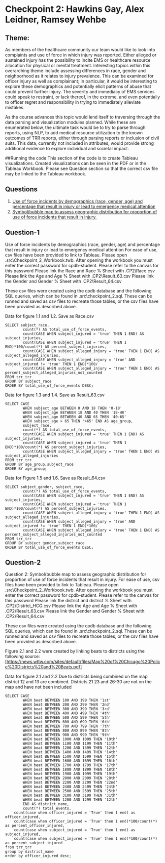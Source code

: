 # Checkpoint 2: Hawkins Gay, Alex Leidner, Ramsey Wehbe


## Theme:
   As members of the healthcare community our team would like to look into complaints and use of force in which injury was reported. Either alleged or sustained injury has the possibility to incite EMS or healthcare resource allocation for physical or mental treatment.  Interesting topics within this overarching theme include assessing differences in race, gender and neighborhood as it relates to injury prevalence.  This can be examined for officer injury as well as complainant; in particular, it would be interesting to explore these demographics and potentially elicit patterns of abuse that could prevent further injury. The severity and immediacy of EMS services could speak to restraint, or lack thereof, in the extreme, and even potentially to officer regret and responsibility in trying to immediately alleviate mistakes.
   
   As the course advances this topic would lend itself to traversing through the data parsing and visualization modules planned. While these are enumerated below, the ultimate task would be to try to parse through reports, using NLP, to add medical resource utilization to the known outcomes of TRR reports, either through parsing reports or inclusion of civil suits. This data, currently not included in attributes, would provide strong additional evidence to explore individual and societal impact.

##Running the code
This section of the code is to create Tableau visualizations. Created visualizations can be seen in the PDF or in the Tableau Workbook. Please see Question section so that the correct csv file may be linked to the Tableau workbook.

## Questions
 1)	[Use of force incidents by demographics (race, gender, age) and percentage that result in injury or lead to emergency medical attention](#Question-1) 
 2)	[Symbol/bubble map to assess geographic distribution for proportion of use of force incidents that result in injury.](#Question-2)
 
## Question-1
Use of force incidents by demographics (race, gender, age) and percentage that result in injury or lead to emergency medical attention
For ease of use, csv files have been provided to link to Tableau. Please open .src\Checkpoint_2_Workbook.twb. After opening the workbook you must enter the correct password for cpdb-student. Please refer to the canvas for this password
Please link the Race and Race % Sheet with .CP2\Race.csv
Please link the Age and Age % Sheet with .CP2\Result_63.csv
Please link the Gender and Gender % Sheet with .CP2\Result_64.csv

These csv files were created using the cpdb database and the following SQL queries, which can be found in .src\checkpoint_2.sql. These can be runned and saved as csv files to 
recreate those tables, or the csv files have been provided as described above.

Data for figure 1.1 and 1.2. Save as Race.csv

 	SELECT subject_race,
        	count(*) AS total_use_of_force_events,
        	count(CASE WHEN subject_injured = 'true' THEN 1 END) AS subject_injuries,
        	count(CASE WHEN subject_injured = 'true' THEN 1 END)*100/count(*) AS percent_subject_injuries,
        	count(CASE WHEN subject_alleged_injury = 'true' THEN 1 END) AS subject_alleged_injuries,
        	count(CASE WHEN subject_alleged_injury = 'true' AND subject_injured != 'true' THEN 1 END)*100/
        	count(CASE WHEN subject_alleged_injury = 'true' THEN 1 END) AS percent_subject_alleged_injuries_not_counted
  	FROM trr_trr
  	GROUP BY subject_race
  	ORDER BY total_use_of_force_events DESC;

Data for figure 1.3 and 1.4. Save as Result_63.csv

  	SELECT CASE
          	WHEN subject_age BETWEEN 0 AND 18 THEN '0-18'
          	WHEN subject_age BETWEEN 18 AND 40 THEN '18-40'
          	WHEN subject_age BETWEEN 40 AND 65 THEN '40-65'
          	WHEN subject_age > 65 THEN '>65' END AS age_group,
        	subject_race,
        	count(*) AS total_use_of_force_events,
        	count(CASE WHEN subject_injured = 'true' THEN 1 END) AS subject_injuries,
        	count(CASE WHEN subject_injured = 'true' THEN 1 END)*100/count(*) AS percent_subject_injuries,
        	count(CASE WHEN subject_alleged_injury = 'true' THEN 1 END) AS subject_alleged_injuries
  	FROM trr_trr
  	GROUP BY age_group,subject_race
  	ORDER BY age_group;

Data for Figure 1.5 and 1.6. Save as Result_64.csv

  	SELECT subject_gender, subject_race,
        	count(*) AS total_use_of_force_events,
        	count(CASE WHEN subject_injured = 'true' THEN 1 END) AS subject_injuries,
        	count(CASE WHEN subject_injured = 'true' THEN 1 END)*100/count(*) AS percent_subject_injuries,
        	count(CASE WHEN subject_alleged_injury = 'true' THEN 1 END) AS subject_alleged_injuries,
        	count(CASE WHEN subject_alleged_injury = 'true' AND subject_injured != 'true' THEN 1 END)*100/
        	count(CASE WHEN subject_alleged_injury = 'true' THEN 1 END) AS percent_subject_alleged_injuries_not_counted
  	FROM trr_trr
  	GROUP BY subject_gender,subject_race
  	ORDER BY total_use_of_force_events DESC;
  
## Question-2
Question 2: Symbol/bubble map to assess geographic distribution for proportion of use of force incidents that result in injury.
For ease of use, csv files have been provided to link to Tableau. Please open .src\Checkpoint_2_Workbook.twb. After opening the workbook you must enter the correct password for cpdb-student. Please refer to the canvas for this password
Please link the district and district % Sheet with .CP2\District_HCG.csv
Please link the Age and Age % Sheet with .CP2\Result_63.csv
Please link the Gender and Gender % Sheet with .CP2\Result_64.csv

These csv files were created using the cpdb database and the following SQL queries, which can be found in .src\checkpoint_2.sql. These can be runned and saved as csv files to 
recreate those tables, or the csv files have been provided as described above.

Figure 2.1 and 2.2 were created by linking beats to districts using the following source:
[https://news.wttw.com/sites/default/files/Map%20of%20Chicago%20Police%20Districts%20and%20Beats.pdf]

Data for figure 2.1 and 2.2
Due to districts being combined on the map district 12 and 13 are combined.
Districts 21 23 and 26-30 are not on the map and have not been included

  	SELECT CASE
          	WHEN beat BETWEEN 100 AND 199 THEN '1st'
          	WHEN beat BETWEEN 200 AND 299 THEN '2nd'
          	WHEN beat BETWEEN 300 AND 399 THEN '3rd'
         	WHEN beat BETWEEN 400 AND 499 THEN '4th'
         	WHEN beat BETWEEN 500 AND 599 THEN '5th'
         	WHEN beat BETWEEN 600 AND 699 THEN '6th'
          	WHEN beat BETWEEN 700 AND 799 THEN '7th'
          	WHEN beat BETWEEN 800 AND 899 THEN '8th'
          	WHEN beat BETWEEN 900 AND 999 THEN '9th'
          	WHEN beat BETWEEN 1000 AND 1099 THEN '10th'
          	WHEN beat BETWEEN 1100 AND 1199 THEN '11th'
          	WHEN beat BETWEEN 1200 AND 1399 THEN '12th'
          	WHEN beat BETWEEN 1400 AND 1499 THEN '14th'
          	WHEN beat BETWEEN 1500 AND 1599 THEN '15th'
          	WHEN beat BETWEEN 1600 AND 1699 THEN '16th'
          	WHEN beat BETWEEN 1700 AND 1799 THEN '17th'
          	WHEN beat BETWEEN 1800 AND 1899 THEN '18th'
          	WHEN beat BETWEEN 1900 AND 1999 THEN '19th'
          	WHEN beat BETWEEN 2000 AND 2099 THEN '20th'
          	WHEN beat BETWEEN 2200 AND 2299 THEN '22nd'
          	WHEN beat BETWEEN 2400 AND 2499 THEN '24th'
          	WHEN beat BETWEEN 2500 AND 2599 THEN '25th'
          	WHEN beat BETWEEN 3100 AND 3199 THEN '31th'
          	WHEN beat BETWEEN 1200 AND 1299 THEN '12th'
          	END AS district_name,
          	count(*) total_events,
	  	count(case when officer_injured = 'True' then 1 end) as officer_injured,
	  	count(case when officer_injured = 'True' then 1 end)*100/count(*) as percent_officer_injured,
	  	count(case when subject_injured = 'True' then 1 end) as subject_injured,
	  	count(case when subject_injured = 'True' then 1 end)*100/count(*) as percent_subject_injured
  	from trr_trr
  	group by district_name
  	order by officer_injured desc;



